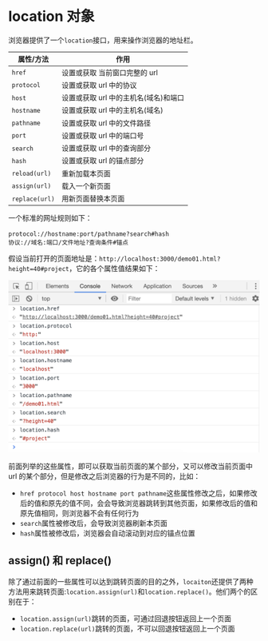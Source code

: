 # location 对象

浏览器提供了一个`location`接口，用来操作浏览器的地址栏。

| 属性/方法      | 作用                                  |
| -------------- | ------------------------------------- |
| `href`         | 设置或获取 当前窗口完整的 url         |
| `protocol`     | 设置或获取 url 中的协议               |
| `host`         | 设置或获取 url 中的主机名(域名)和端口 |
| `hostname`     | 设置或获取 url 中的主机名(域名)       |
| `pathname`     | 设置或获取 url 中的文件路径           |
| `port`         | 设置或获取 url 中的端口号             |
| `search`       | 设置或获取 url 中的查询部分           |
| `hash`         | 设置或获取 url 的锚点部分             |
| `reload(url)`  | 重新加载本页面                        |
| `assign(url)`  | 载入一个新页面                        |
| `replace(url)` | 用新页面替换本页面                    |

一个标准的网址规则如下：

```
protocol://hostname:port/pathname?search#hash
协议://域名:端口/文件地址?查询条件#锚点
```

假设当前打开的页面地址是：`http://localhost:3000/demo01.html?height=40#project`，它的各个属性值结果如下：

![](./images/01.png)

前面列举的这些属性，即可以获取当前页面的某个部分，又可以修改当前页面中 url 的某个部分，但是修改之后浏览器的行为是不同的，比如：

-   `href protocol host hostname port pathname`这些属性修改之后，如果修改后的值和原先的值不同，会会导致浏览器跳转到其他页面，如果修改后的值和原先值相同，则浏览器不会有任何行为
-   `search`属性被修改后，会导致浏览器刷新本页面
-   `hash`属性被修改后，浏览器会自动滚动到对应的锚点位置

## assign() 和 replace()

除了通过前面的一些属性可以达到跳转页面的目的之外，`locaiton`还提供了两种方法用来跳转页面:`location.assign(url)`和`location.replace()`。他们两个的区别在于：

-   `location.assign(url)`跳转的页面，可通过回退按钮返回上一个页面
-   `location.replace(url)`跳转的页面，不可以回退按钮返回上一个页面
